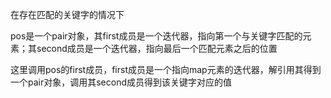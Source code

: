 在存在匹配的关键字的情况下

pos是一个pair对象，其first成员是一个迭代器，指向第一个与关键字匹配的元素；其second成员是一个迭代器，指向最后一个匹配元素之后的位置

这里调用pos的first成员，first成员是一个指向map元素的迭代器，解引用其得到一个pair对象，调用其second成员得到该关键字对应的值